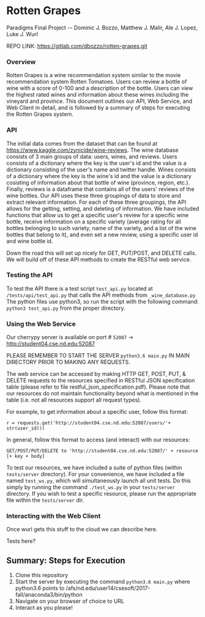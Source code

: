 # Rotten Grapes

Paradigms Final Project --
Dominic J. Bozzo, Matthew J. Malir, Ale J. Lopez, Luke J. Wurl

REPO LINK: https://gitlab.com/dbozzo/rotten-grapes.git

### Overview
Rotten Grapes is a wine recommendation system similar to the movie recommendation system Rotten Tomatoes.
Users can review a bottle of wine with a score of 0-100 and a description of the bottle.
Users can view the highest rated wines and information about these wines including the vineyard and province.
This document outlines our API, Web Service, and Web Client in detail, and is followed by a summary of steps for executing the Rotten Grapes system.

### API
The initial data comes from the dataset that can be found at https://www.kaggle.com/zynicide/wine-reviews.
The wine database consists of 3 main groups of data: users, wines, and reviews.
Users consists of a dictionary where the key is the user's id and the value is a dictionary consisting of the user's name and twitter handle.
Wines consists of a dictionary where the key is the wine's id and the value is a dictionary cosisting of information about that bottle of wine (province, region, etc.).
Finally, reviews is a dataframe that contains all of the users' reviews of the wine bottles.
Our API uses these three groupings of data to store and extract relevant information.
For each of these three groupings, the API allows for the getting, setting, and deleting of information.
We have included functions that allow us to get a specific user's review for a specific wine bottle, receive information on a specific variety (average rating for all bottles belonging to such variety, name of the variety, and a list of the wine bottles that belong to it), and even set a new review, using a specific user id and wine bottle id.

Down the road this will set up nicely for GET, PUT/POST, and DELETE calls.
We will build off of these API methods to create the RESTful web service.

### Testing the API
To test the API there is a test script `test_api.py` located at `/tests/api/test_api.py` that calls the API methods from `_wine_database.py`
The python files use python3, so run the script with the following command: `python3 test_api.py` from the proper directory.


### Using the Web Service
Our cherrypy server is available on port # `52087` -> http://student04.cse.nd.edu:52087

PLEASE REMEMBER TO START THE SERVER `python3.6 main.py` IN MAIN DIRECTORY PRIOR TO MAKING ANY REQUESTS.

The web service can be accessed by making HTTP GET, POST, PUT, & DELETE requests to the resources specified in
RESTful JSON specification table (please refer to file restful_json_specification.pdf). Please note that our resources do not maintain functionality beyond what is
mentioned in the table (i.e. not all resources support all request types).

For example, to get information about a specific user, follow this format:

    r = requests.get('http://student04.cse.nd.edu:52087/users/'+ str(user_id)))

In general, follow this format to access (and interact) with our resources:

    GET/POST/PUT/DELETE to 'http://student04.cse.nd.edu:52087/' + resource [+ key + body]

To test our resources, we have included a suite of python files (within `tests/server` directory). For your
convenience, we have included a file named `test_ws.py`, which will simultaneously launch all unit tests. Do this
simply by running the command `./test_ws.py` in your `tests/server` directory. If you wish to test a specific resource, please run the appropriate file within the `tests/server` dir.


### Interacting with the Web Client
Once wurl gets this stuff to the cloud we can describe here.

Tests here?


## Summary: Steps for Execution
1. Clone this repository
2. Start the server by executing the command `python3.6 main.py` where python3.6 points to /afs/nd.edu/user14/csesoft/2017-fall/anaconda3/bin/python
3. Navigate on your browser of choice to URL
4. Interact as you please! 
